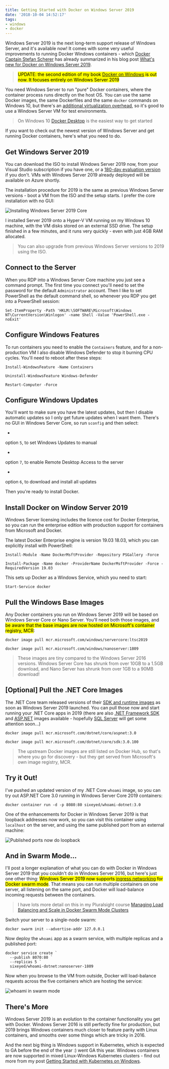 ```yaml
---
title: Getting Started with Docker on Windows Server 2019
date: '2018-10-04 14:52:17'
tags:
- windows
- docker
---
```


Windows Server 2019 is the next long-term support release of Windows Server, and it's available now! It comes with some very useful improvements to running Docker Windows containers - which [Docker Captain Stefan Scherer](https://www.docker.com/captains/stefan-scherer) has already summarized in his blog post [What's new for Docker on Windows Server 2019](http://stefanscherer.github.io/docker-on-windows-server-2019/).

> <mark>UPDATE: the second edition of my book <a href="https://amzn.to/2HWLarD">Docker on Windows</a> is out now. It focuses entirely on Windows Server 2019</mark>

You need Windows Server to run "pure" Docker containers, where the container process runs directly on the host OS. You can use the same Docker images, the same Dockerfiles and the same `docker` commands on Windows 10, but there's an [additional virtualization overhead](https://docs.microsoft.com/en-us/virtualization/windowscontainers/quick-start/quick-start-windows-10), so it's good to use a Windows Server VM for test environments.

> On Windows 10 [Docker Desktop](https://www.docker.com/products/docker-desktop) is the easiest way to get started

If you want to check out the newest version of Windows Server and get running Docker containers, here's what you need to do.

## Get Windows Server 2019

You can download the ISO to install Windows Server 2019 now, from your Visual Studio subscription if you have one, or a [180-day evaluation version](https://www.microsoft.com/en-us/evalcenter/evaluate-windows-server-2019) if you don't. VMs with Windows Server 2019 already deployed will be available on Azure shortly.

The installation procedure for 2019 is the same as previous Windows Server versions - boot a VM from the ISO and the setup starts. I prefer the core installation with no GUI:

![Installing Windows Server 2019 Core](/content/images/2018/10/install-2.JPG)

I installed Server 2019 onto a Hyper-V VM running on my Windows 10 machine, with the VM disks stored on an external SSD drive. The setup finished in a few minutes, and it runs very quickly - even with just 4GB RAM allocated.

> You can also upgrade from previous Windows Server versions to 2019 using the ISO.

## Connect to the Server

When you RDP into a Windows Server Core machine you just see a command prompt. The first time you connect you'll need to set the password for the default `Administrator` account. Then I like to set PowerShell as the default command shell, so whenever you RDP you get into a PowerShell session:

    Set-ItemProperty -Path 'HKLM:\SOFTWARE\Microsoft\Windows NT\CurrentVersion\Winlogon' -name Shell -Value 'PowerShell.exe -noExit'

## Configure Windows Features

To run containers you need to enable the `Containers` feature, and for a non-production VM I also disable Windows Defender to stop it burning CPU cycles. You'll need to reboot after these steps:

    Install-WindowsFeature -Name Containers
    
    Uninstall-WindowsFeature Windows-Defender
    
    Restart-Computer -Force

## Configure Windows Updates

You'll want to make sure you have the latest updates, but then I disable automatic updates so I only get future updates when I want them. There's no GUI in Windows Server Core, so run `sconfig` and then select:

- 

option `5`, to set Windows Updates to manual

- 

option `7`, to enable Remote Desktop Access to the server

- 

option `6`, to download and install all updates

Then you're ready to install Docker.

## Install Docker on Window Server 2019

Windows Server licensing includes the licence cost for Docker Enterprise, so you can run the enterprise edition with production support for containers from Microsoft and Docker.

The latest Docker Enterprise engine is version 19.03 18.03, which you can explicitly install with PowerShell:

    Install-Module -Name DockerMsftProvider -Repository PSGallery -Force
      
    Install-Package -Name docker -ProviderName DockerMsftProvider -Force -RequiredVersion 19.03

This sets up Docker as a Windows Service, which you need to start:

    Start-Service docker

## Pull the Windows Base Images

Any Docker containers you run on Windows Server 2019 will be based on Windows Server Core or Nano Server. You'll need both those images, and <mark>be aware that the base images are now hosted on Microsoft's container registry, MCR</mark>:

    docker image pull mcr.microsoft.com/windows/servercore:ltsc2019
    
    docker image pull mcr.microsoft.com/windows/nanoserver:1809

> These images are tiny compared to the Windows Server 2016 versions. Windows Server Core has shrunk from over 10GB to a 1.5GB download, and Nano Server has shrunk from over 1GB to a 90MB download!

## [Optional] Pull the .NET Core Images

The .NET Core team released versions of their [SDK and runtime images](https://hub.docker.com/_/microsoft-dotnet-core) as soon as Windows Server 2019 launched. You can pull those now and start running your .NET Core apps in 2019 (there are also [.NET Framework SDK](https://hub.docker.com/_/microsoft-dotnet-framework-sdk/) and [ASP.NET](https://hub.docker.com/_/microsoft-dotnet-framework-aspnet/) images available - hopefully [SQL Server](https://github.com/Microsoft/mssql-docker/issues/370) will get some attention soon...)

    docker image pull mcr.microsoft.com/dotnet/core/aspnet:3.0
    
    docker image pull mcr.microsoft.com/dotnet/core/sdk:3.0.100

> The upstream Docker images are still listed on Docker Hub, so that's where you go for discovery - but they get served from Microsoft's own image registry, MCR.

## Try it Out!

I've pushed an updated version of my .NET Core `whoami` image, so you can try out ASP.NET Core 3.0 running in Windows Server Core 2019 containers:

    docker container run -d -p 8080:80 sixeyed/whoami-dotnet:3.0

One of the enhancements for Docker in Windows Server 2019 is that loopback addresses now work, so you can visit this container using `localhost` on the server, and using the same published port from an external machine:

![Published ports now do loopback](/content/images/2018/10/whoami-1.jpg)

## And in Swarm Mode...

I'll post a longer explanation of what you can do with Docker in Windows Server 2019 that you couldn't do in Windows Server 2016, but here's just one other thing: <mark>Windows Server 2019 now supports <a href="https://docs.docker.com/engine/swarm/ingress/">ingress networking</a> for Docker swarm mode</mark>. That means you can run multiple containers on one server, all listening on the same port, and Docker will load-balance incoming requests between the containers.

> I have lots more detail on this in my Pluralsight course [Managing Load Balancing and Scale in Docker Swarm Mode Clusters](https://pluralsight.pxf.io/c/1197078/424552/7490?u=https%3A%2F%2Fwww.pluralsight.com%2Fcourses%2Fmanaging-load-balancing-scale-docker-swarm-clusters)

Switch your server to a single-node swarm:

    docker swarm init --advertise-addr 127.0.0.1

Now deploy the `whoami` app as a swarm service, with multiple replicas and a published port:

    docker service create `
      --publish 8070:80 `
      --replicas 5 `
      sixeyed/whoami-dotnet:nanoserver-1809

Now when you browse to the VM from outside, Docker will load-balance requests across the five containers which are hosting the service:

![whoami in swarm mode](/content/images/2018/10/whoami-swarm.jpg)

## There's More

Windows Server 2019 is an evolution to the container functionality you get with Docker. Windows Server 2016 is still perfectly fine for production, but 2019 brings Windows containers much closer to feature parity with Linux containers, and smooths over some things which are tricky in 2016.

And the next big thing is Windows support in Kubernetes, which is expected to GA before the end of the year :) went GA this year. Windows containers are now supported in mixed Linux-Windows Kubernetes clusters - find out more from my post [Getting Started with Kubernetes on Windows](/getting-started-with-kubernetes-on-windows/).

<!--kg-card-end: markdown-->